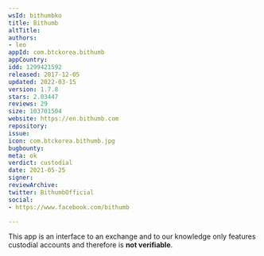 ```yaml
---
wsId: bithumbko
title: Bithumb
altTitle: 
authors:
- leo
appId: com.btckorea.bithumb
appCountry: 
idd: 1299421592
released: 2017-12-05
updated: 2022-03-15
version: 1.7.8
stars: 2.03447
reviews: 29
size: 103701504
website: https://en.bithumb.com
repository: 
issue: 
icon: com.btckorea.bithumb.jpg
bugbounty: 
meta: ok
verdict: custodial
date: 2021-05-25
signer: 
reviewArchive: 
twitter: BithumbOfficial
social:
- https://www.facebook.com/bithumb

---
```


This app is an interface to an exchange and to our knowledge only features
custodial accounts and therefore is **not verifiable**.
